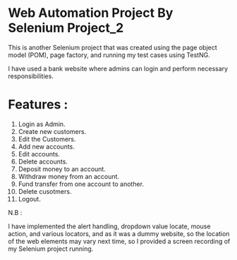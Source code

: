 # Web Automation Project By Selenium Project_2
This is another Selenium project that was created using the page object model (POM), page factory, and running my test cases using TestNG.

I have used a bank website where admins can login and perform necessary responsibilities.

# Features :
1. Login as Admin.
2. Create new customers.
3. Edit the Customers.
4. Add new accounts.
5. Edit accounts.
6. Delete accounts.
7. Deposit money to an account.
8. Withdraw money from an account.
9. Fund transfer from one account to another.
10. Delete cusotmers.
11. Logout.

N.B : 

I have implemented the alert handling, dropdown value locate, mouse action, and various locators, and as it was a dummy website,
so the location of the web elements may vary next time, so I provided a screen recording of my Selenium project running.
